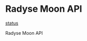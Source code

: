 # Radyse Moon API

[status](https://github.com/thagana/radyse-moon-api/actions/workflows/dev.yml/badge.svg?branch=dev)


Radyse Moon API
